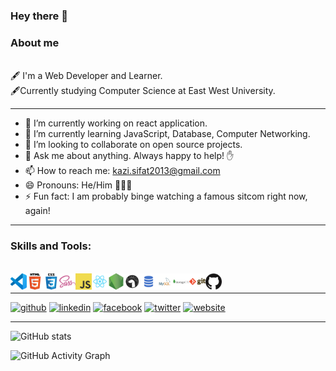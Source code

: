 ### Hey there 🤚
### About me

<br>
🖋 I'm a Web Developer and Learner.<br>
🖋Currently studying Computer Science at East West University.<br>


<hr/>

- 🔭 I’m currently working on react application. <br>
- 🌱 I’m currently learning JavaScript, Database, Computer Networking. <br>
- 👯 I’m looking to collaborate on open source projects. <br>
- 💬 Ask me about anything. Always happy to help! ✋ <br>
- 📫 How to reach me: kazi.sifat2013@gmail.com <br>
- 😄 Pronouns: He/Him 🙍🏻‍♂️ <br>
- ⚡ Fun fact: I am probably binge watching a famous sitcom right now, again! <br>

<hr/>

### Skills and Tools:

<br>

<img align="left" alt="Visual Studio Code" width="26px" src="https://raw.githubusercontent.com/github/explore/80688e429a7d4ef2fca1e82350fe8e3517d3494d/topics/visual-studio-code/visual-studio-code.png" />
<img align="left" alt="HTML5" width="26px" src="https://raw.githubusercontent.com/github/explore/80688e429a7d4ef2fca1e82350fe8e3517d3494d/topics/html/html.png" />
<img align="left" alt="CSS3" width="26px" src="https://raw.githubusercontent.com/github/explore/80688e429a7d4ef2fca1e82350fe8e3517d3494d/topics/css/css.png" />
<img align="left" alt="Sass" width="26px" src="https://raw.githubusercontent.com/github/explore/80688e429a7d4ef2fca1e82350fe8e3517d3494d/topics/sass/sass.png" />
<img align="left" alt="JavaScript" width="26px" src="https://raw.githubusercontent.com/github/explore/80688e429a7d4ef2fca1e82350fe8e3517d3494d/topics/javascript/javascript.png" />
<img align="left" alt="React" width="26px" src="https://raw.githubusercontent.com/github/explore/80688e429a7d4ef2fca1e82350fe8e3517d3494d/topics/react/react.png" />
<img align="left" alt="Node.js" width="26px" src="https://raw.githubusercontent.com/github/explore/80688e429a7d4ef2fca1e82350fe8e3517d3494d/topics/nodejs/nodejs.png" />
<img align="left" alt="Deno" width="26px" src="https://raw.githubusercontent.com/github/explore/361e2821e2dea67711cde99c9c40ed357061cf27/topics/deno/deno.png" />
<img align="left" alt="SQL" width="26px" src="https://raw.githubusercontent.com/github/explore/80688e429a7d4ef2fca1e82350fe8e3517d3494d/topics/sql/sql.png" />
<img align="left" alt="MySQL" width="26px" src="https://raw.githubusercontent.com/github/explore/80688e429a7d4ef2fca1e82350fe8e3517d3494d/topics/mysql/mysql.png" />
<img align="left" alt="MongoDB" width="26px" src="https://raw.githubusercontent.com/github/explore/80688e429a7d4ef2fca1e82350fe8e3517d3494d/topics/mongodb/mongodb.png" />
<img align="left" alt="Git" width="26px" src="https://raw.githubusercontent.com/github/explore/80688e429a7d4ef2fca1e82350fe8e3517d3494d/topics/git/git.png" />
<img align="left" alt="GitHub" width="26px" src="https://raw.githubusercontent.com/github/explore/78df643247d429f6cc873026c0622819ad797942/topics/github/github.png" />


<br>
<hr/>

[<img src='https://cdn.jsdelivr.net/npm/simple-icons@3.0.1/icons/github.svg' alt='github' height='40'>](https://github.com/KaziSifatAlMaksud)  [<img src='https://cdn.jsdelivr.net/npm/simple-icons@3.0.1/icons/linkedin.svg' alt='linkedin' height='40'>](https://www.linkedin.com/in/kazi-sifat-al-maksud)  [<img src='https://cdn.jsdelivr.net/npm/simple-icons@3.0.1/icons/facebook.svg' alt='facebook' height='40'>](https://www.facebook.com/profile.php?id=100008690524341)  [<img src='https://cdn.jsdelivr.net/npm/simple-icons@3.0.1/icons/twitter.svg' alt='twitter' height='40'>](https://twitter.com/@maksud_sifat)  [<img src='https://cdn.jsdelivr.net/npm/simple-icons@3.0.1/icons/icloud.svg' alt='website' height='40'>](https://kazisifat.blogspot.com/)  
<hr/>

![GitHub stats](https://github-readme-stats.vercel.app/api?username=KaziSifatAlMaksud&show_icons=true)  

![GitHub Activity Graph](https://activity-graph.herokuapp.com/graph?username=KaziSifatAlMaksud)  

